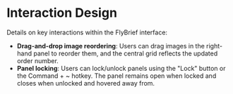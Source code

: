 # Interaction Design

Details on key interactions within the FlyBrief interface:
- **Drag-and-drop image reordering**: Users can drag images in the right-hand panel to reorder them, and the central grid reflects the updated order number.
- **Panel locking**: Users can lock/unlock panels using the "Lock" button or the Command + ~ hotkey. The panel remains open when locked and closes when unlocked and hovered away from.
